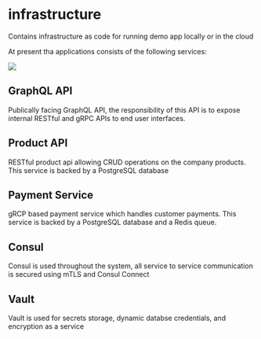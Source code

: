 # infrastructure
Contains infrastructure as code for running demo app locally or in the cloud

At present tha applications consists of the following services:

![](images/infra.png)

## GraphQL API

Publically facing GraphQL API, the responsibility of this API is to expose internal RESTful and gRPC APIs to end user interfaces.

## Product API

RESTful product api allowing CRUD operations on the company products. This service is backed by a PostgreSQL database

## Payment Service

gRCP based payment service which handles customer payments. This service is backed by a PostgreSQL database and a Redis queue.

## Consul

Consul is used throughout the system, all service to service communication is secured using mTLS and Consul Connect

## Vault

Vault is used for secrets storage, dynamic databse credentials, and encryption as a service
